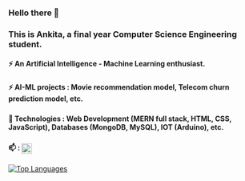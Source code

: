 ### Hello there 👋
### This is Ankita, a final year Computer Science Engineering student.
#### ⚡ An Artificial Intelligence - Machine Learning enthusiast.

###
#### ⚡ AI-ML projects : Movie recommendation model, Telecom churn prediction model, etc. 
###
<!--### I have worked on several projects in the field of AI-ML. During my last few semesters, me and my team built various AI-ML models, like movie recommendation model, telecom churn prediction model, etc. 
### I have also had the opportunity to work on cutting-edge technologies in AI-ML in the various internships. In one of the internships, I built an AI-ML model that will give the logic of the energy production experiments, they were working on, and hence help them in producing excess energy. In another internship, I built an AI-ML model, using Convolution Neural Networks (for image detection and classification). -->

#### 🔭 Technologies : Web Development (MERN full stack, HTML, CSS, JavaScript), Databases (MongoDB, MySQL), IOT (Arduino), etc.
###
#### 📫 :  <a href="https://www.linkedin.com/in/ankita-sahoo-20bb39224/"><img align="center" src="https://raw.githubusercontent.com/yushi1007/yushi1007/main/images/linkedin.svg" alt="Ankita Sahoo | LinkedIn" width="21px"/></a>

<!--[![Ankita’s github stats](https://github-readme-stats.vercel.app/api?username=ankitacoder3)](https://github.com/ankitacoder3)-->
[![Top Languages ](https://github-readme-stats.vercel.app/api/top-langs/?username=ankitacoder3&layout=compact)](https://github.com/ankitacoder3)
<!--
**ankitacoder3/ANKITACODER3** is a ✨ _special_ ✨ repository because its `README.md` (this file) appears on your GitHub profile.

Here are some ideas to get you started:

- 🔭 I’m currently working on ...
- 🌱 I’m currently learning ...
- 👯 I’m looking to collaborate on ...
- 🤔 I’m looking for help with ...
- 💬 Ask me about ...
- 📫 How to reach me: ...
- 😄 Pronouns: ...
- ⚡ Fun fact: ..

 🔭 🌱 💬 📫 😄 ⚡

-->
